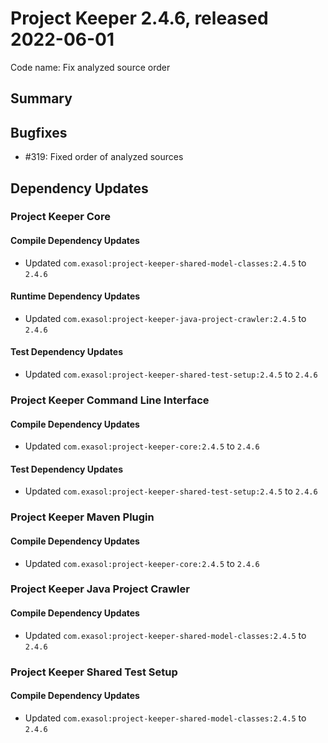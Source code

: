# Project Keeper 2.4.6, released 2022-06-01

Code name: Fix analyzed source order

## Summary

## Bugfixes

* #319: Fixed order of analyzed sources

## Dependency Updates

### Project Keeper Core

#### Compile Dependency Updates

* Updated `com.exasol:project-keeper-shared-model-classes:2.4.5` to `2.4.6`

#### Runtime Dependency Updates

* Updated `com.exasol:project-keeper-java-project-crawler:2.4.5` to `2.4.6`

#### Test Dependency Updates

* Updated `com.exasol:project-keeper-shared-test-setup:2.4.5` to `2.4.6`

### Project Keeper Command Line Interface

#### Compile Dependency Updates

* Updated `com.exasol:project-keeper-core:2.4.5` to `2.4.6`

#### Test Dependency Updates

* Updated `com.exasol:project-keeper-shared-test-setup:2.4.5` to `2.4.6`

### Project Keeper Maven Plugin

#### Compile Dependency Updates

* Updated `com.exasol:project-keeper-core:2.4.5` to `2.4.6`

### Project Keeper Java Project Crawler

#### Compile Dependency Updates

* Updated `com.exasol:project-keeper-shared-model-classes:2.4.5` to `2.4.6`

### Project Keeper Shared Test Setup

#### Compile Dependency Updates

* Updated `com.exasol:project-keeper-shared-model-classes:2.4.5` to `2.4.6`
